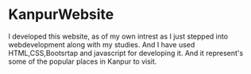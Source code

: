 # KanpurWebsite
I developed this website, as of my own intrest as I just stepped into webdevelopment along with my studies. And I have used HTML,CSS,Bootsrtap and javascript for developing it. And it represent's some of the popular places in Kanpur to visit.
